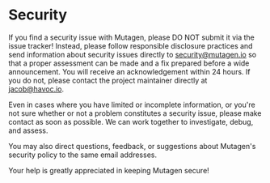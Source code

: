 # Security

If you find a security issue with Mutagen, please DO NOT submit it via the issue
tracker! Instead, please follow responsible disclosure practices and send
information about security issues directly to
[security@mutagen.io](mailto:security@mutagen.io) so that a proper assessment
can be made and a fix prepared before a wide announcement. You will receive an
acknowledgement within 24 hours. If you do not, please contact the project
maintainer directly at [jacob@havoc.io](mailto:jacob@havoc.io).

Even in cases where you have limited or incomplete information, or you're not
sure whether or not a problem constitutes a security issue, please make contact
as soon as possible. We can work together to investigate, debug, and assess.

You may also direct questions, feedback, or suggestions about Mutagen's security
policy to the same email addresses.

Your help is greatly appreciated in keeping Mutagen secure!
